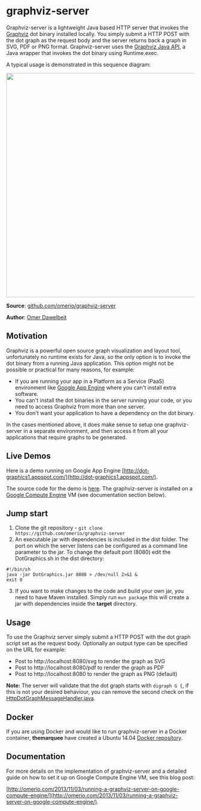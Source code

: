 graphviz-server
===============

Graphviz-server is a lightweight Java based HTTP server that invokes the [Graphviz](http://www.graphviz.org/) dot binary installed locally. You simply submit a HTTP POST with the dot graph as the request body and the server returns back a graph in SVG, PDF or PNG format. Graphviz-server uses the [Graphviz Java API](https://github.com/jabbalaci/graphviz-java-api), a Java wrapper that invokes the dot binary using Runtime.exec.

A typical usage is demonstrated in this sequence diagram:

<img src="http://omerio.com/wp-content/uploads/2013/11/dot_server.png" width="600">

**Source**: [github.com/omerio/graphviz-server](https://github.com/omerio/graphviz-server)

**Author**: [Omer Dawelbeit](http://omerio.com/omer-dawelbeit/)

## Motivation

Graphviz is a powerful open source graph visualization and layout tool, unfortunately no runtime exists for Java, so the only option is to invoke the dot binary from a running Java application. This option might not be possible or practical for many reasons, for example:

* If you are running your app in a Platform as a Service (PaaS) environment like [Google App Engine](https://cloud.google.com/appengine/) where you can't install extra software.
* You can't install the dot binaries in the server running your code, or you need to access Graphviz from more than one server.
* You don't want your application to have a dependency on the dot binary. 

In the cases mentioned above, it does make sense to setup one graphviz-server in a separate environment, and then access it from all your applications that require graphs to be generated.

## Live Demos

Here is a demo running on Google App Engine [http://dot-graphics1.appspot.com/](http://dot-graphics1.appspot.com/). 

The source code for the demo is [here](https://github.com/omerio/graphviz-appengine). The graphviz-server is installed on a [Google Compute Engine](https://cloud.google.com/compute/) VM (see documentation section below).


## Jump start

1. Clone the git repository - `git clone https://github.com/omerio/graphviz-server`
2. An executable jar with dependencies is included in the dist folder. The port on which the server listens can be configured as a command line parameter to the jar. To change the default port (8080) edit the DotGraphics.sh in the dist directory:
```
#!/bin/sh
java -jar DotGraphics.jar 8080 > /dev/null 2>&1 &
exit 0
```
3. If you want to make changes to the code and build your own jar, you need to have Maven installed. Simply run `mvn package` this will create a jar with dependencies inside the **target** directory.

## Usage

To use the Graphviz server simply submit a HTTP POST with the dot graph script set as the request body. Optionally an output type can be specified on the URL for example:

* Post to http://localhost:8080/svg to render the graph as SVG
* Post to http://localhost:8080/pdf to render the graph as PDF
* Post to http://localhost:8080 to render the graph as PNG (default)

**Note:** The server will validate that the dot graph starts with `digraph G {`, if this is not your desired behaviour, you can remove the second check on the [HttpDotGraphMessageHandler.java](https://github.com/omerio/graphviz-server/blob/master/src/info/dawelbeit/graphviz/dot/HttpDotGraphMessageHandler.java#L82).

## Docker

If you are using Docker and would like to run graphviz-server in a Docker container, **themarquee** have created a Ubuntu 14.04 [Docker repository](https://hub.docker.com/r/themarquee/graphviz-server/).


## Documentation

For more details on the implementation of graphviz-server and a detailed guide on how to set it up on Google Compute Engine VM, see this blog post:

[http://omerio.com/2013/11/03/running-a-graphviz-server-on-google-compute-engine/](http://omerio.com/2013/11/03/running-a-graphviz-server-on-google-compute-engine/).

